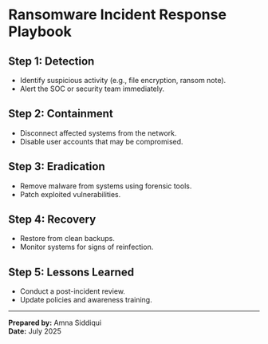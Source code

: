 # Ransomware Incident Response Playbook

## Step 1: Detection
- Identify suspicious activity (e.g., file encryption, ransom note).
- Alert the SOC or security team immediately.

## Step 2: Containment
- Disconnect affected systems from the network.
- Disable user accounts that may be compromised.

## Step 3: Eradication
- Remove malware from systems using forensic tools.
- Patch exploited vulnerabilities.

## Step 4: Recovery
- Restore from clean backups.
- Monitor systems for signs of reinfection.

## Step 5: Lessons Learned
- Conduct a post-incident review.
- Update policies and awareness training.

---

**Prepared by:** Amna Siddiqui  
**Date:** July 2025

